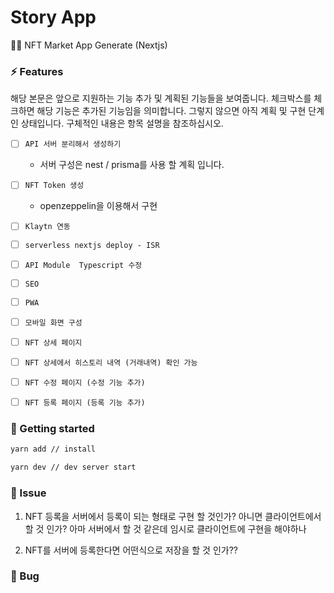 # Story App

🙏🏻 NFT Market App Generate (Nextjs)


### ⚡ Features

해당 본문은 앞으로 지원하는 기능 추가 및 계획된 기능들을 보여줍니다. 체크박스를 체크하면 해당 기능은 추가된 기능임을 의미합니다. 그렇지 않으면 아직 계획 및 구현 단계인 상태입니다. 구체적인 내용은 항목 설명을 참조하십시오.


- [ ] `API 서버 분리해서 생성하기`
     - 서버 구성은 nest / prisma를 사용 할 계획 입니다.

- [ ] `NFT Token 생성`
     - openzeppelin을 이용해서 구현

- [ ] `Klaytn 연동`

- [ ] `serverless nextjs deploy - ISR`

- [ ] `API Module  Typescript 수정`

- [ ] `SEO`

- [ ] `PWA`

- [ ] `모바일 화면 구성`
 
- [ ] `NFT 상세 페이지`

- [ ] `NFT 상세에서 히스토리 내역 (거래내역) 확인 가능`

- [ ] `NFT 수정 페이지 (수정 기능 추가)`

- [ ] `NFT 등록 페이지 (등록 기능 추가)`


### 🚀 Getting started

```bash
yarn add // install

yarn dev // dev server start
```

### 🐳 Issue

1. NFT 등록을 서버에서 등록이 되는 형태로 구현 할 것인가? 아니면 클라이언트에서 할 것 인가? 아마 서버에서 할 것 같은데 임시로 클라이언트에 구현을 해야하나

2. NFT를 서버에 등록한다면 어떤식으로 저장을 할 것 인가??


### 💩 Bug